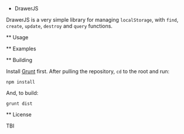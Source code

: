 * DrawerJS

DrawerJS is a very simple library for managing `localStorage`, with `find`, `create`, `update`, `destroy` and `query` functions.

** Usage

** Examples

** Building

Install [Grunt](gruntjs.com) first. After pulling the repository, `cd` to the root and run:

`npm install`

And, to build:

`grunt dist`

** License

TBI
